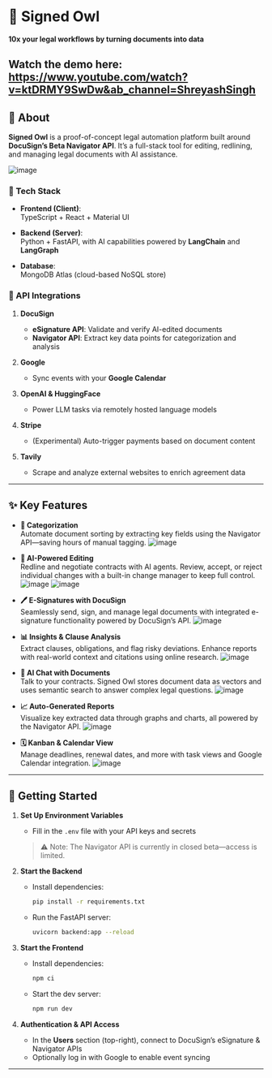 # 🦉 Signed Owl  
**10x your legal workflows by turning documents into data**


**Watch the demo here:** https://www.youtube.com/watch?v=ktDRMY9SwDw&ab_channel=ShreyashSingh
---

## 📌 About  

**Signed Owl** is a proof-of-concept legal automation platform built around **DocuSign’s Beta Navigator API**. It’s a full-stack tool for editing, redlining, and managing legal documents with AI assistance.

![image](https://github.com/user-attachments/assets/f0cb102c-a462-4390-869d-91305330b944)


### 🔧 Tech Stack

- **Frontend (Client)**:  
  TypeScript + React + Material UI

- **Backend (Server)**:  
  Python + FastAPI, with AI capabilities powered by **LangChain** and **LangGraph**

- **Database**:  
  MongoDB Atlas (cloud-based NoSQL store)

### 🔗 API Integrations

1. **DocuSign**  
   - **eSignature API**: Validate and verify AI-edited documents  
   - **Navigator API**: Extract key data points for categorization and analysis

2. **Google**  
   - Sync events with your **Google Calendar**

3. **OpenAI & HuggingFace**  
   - Power LLM tasks via remotely hosted language models

4. **Stripe**  
   - (Experimental) Auto-trigger payments based on document content

5. **Tavily**  
   - Scrape and analyze external websites to enrich agreement data

---

## ✨ Key Features

- **🔎 Categorization**  
  Automate document sorting by extracting key fields using the Navigator API—saving hours of manual tagging.
![image](https://github.com/user-attachments/assets/e52576e0-e550-4f64-b19a-9d7627b76328)

- **📝 AI-Powered Editing**  
  Redline and negotiate contracts with AI agents. Review, accept, or reject individual changes with a built-in change manager to keep full control.
![image](https://github.com/user-attachments/assets/b7c8c9c1-33fd-4bd5-b9b4-bc811c6b1c68)
![image](https://github.com/user-attachments/assets/f592061c-5902-4689-a4fb-6d483e46df71)

- **🖊️ E-Signatures with DocuSign**  
  Seamlessly send, sign, and manage legal documents with integrated e-signature functionality powered by DocuSign’s API.
![image](https://github.com/user-attachments/assets/9a297267-2ea3-4813-9d83-41e464b1f968)
  
- **📊 Insights & Clause Analysis**  
  Extract clauses, obligations, and flag risky deviations. Enhance reports with real-world context and citations using online research.
![image](https://github.com/user-attachments/assets/f054780c-1993-4448-8821-0abfff9f95b5)

- **💬 AI Chat with Documents**  
  Talk to your contracts. Signed Owl stores document data as vectors and uses semantic search to answer complex legal questions.
![image](https://github.com/user-attachments/assets/9da9406e-5f74-4ec8-8442-efb0c9ee009c)

- **📈 Auto-Generated Reports**  
  Visualize key extracted data through graphs and charts, all powered by the Navigator API.
![image](https://github.com/user-attachments/assets/c8465f3d-1cfd-4522-84ed-1abdd1ecedc0)

- **🗓️ Kanban & Calendar View**  
  Manage deadlines, renewal dates, and more with task views and Google Calendar integration.
![image](https://github.com/user-attachments/assets/79753be0-9768-4b93-a9a8-e6d4773042be)

---

## 🚀 Getting Started

1. **Set Up Environment Variables**  
   - Fill in the `.env` file with your API keys and secrets  
   > ⚠️ Note: The Navigator API is currently in closed beta—access is limited.

2. **Start the Backend**  
   - Install dependencies:  
     ```bash
     pip install -r requirements.txt
     ```
   - Run the FastAPI server:  
     ```bash
     uvicorn backend:app --reload
     ```

3. **Start the Frontend**  
   - Install dependencies:  
     ```bash
     npm ci
     ```
   - Start the dev server:  
     ```bash
     npm run dev
     ```

4. **Authentication & API Access**  
   - In the **Users** section (top-right), connect to DocuSign’s eSignature & Navigator APIs  
   - Optionally log in with Google to enable event syncing

---
